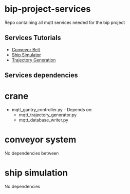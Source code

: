 # bip-project-services
Repo containing all mqtt services needed for the bip project


## Services Tutorials 
- [Conveyor Belt](./conveyor_belt_G2MQTT/README.md)
- [Ship Simulator](./ship_simulator/README.md)
- [Trajectory Generation](./crane_optimal_control/README.md)

## Services dependencies

# crane
- mqtt_gantry_controller.py - Depends on:
  - mqtt_trajectory_generator.py
  - mqtt_database_writer.py

# conveyor system
No dependencies between

# ship simulation
No dependencies
